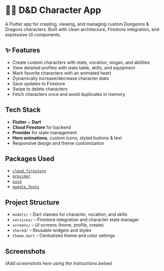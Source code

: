 # 🧙‍♂️ D&D Character App

A Flutter app for creating, viewing, and managing custom Dungeons & Dragons characters. Built with clean architecture, Firestore integration, and expressive UI components.

## ✨ Features

- Create custom characters with stats, vocation, slogan, and abilities
- View detailed profiles with stats table, skills, and equipment
- Mark favorite characters with an animated heart
- Dynamically increase/decrease character stats
- Save updates to Firestore
- Swipe to delete characters
- Fetch characters once and avoid duplicates in memory

## Tech Stack

- **Flutter** + **Dart**
- **Cloud Firestore** for backend
- **Provider** for state management
- **Hero animations**, custom icons, styled buttons & text
- Responsive design and theme customization

## Packages Used

- [`cloud_firestore`](https://pub.dev/packages/cloud_firestore)
- [`provider`](https://pub.dev/packages/provider)
- [`uuid`](https://pub.dev/packages/uuid)
- [`google_fonts`](https://pub.dev/packages/google_fonts)

## Project Structure

- `models/` – Dart classes for character, vocation, and skills
- `services/` – Firestore integration and character state manager
- `screens/` – UI screens (home, profile, create)
- `shared/` – Reusable widgets and styles
- `theme.dart` – Centralized theme and color settings

## Screenshots

*(Add screenshots here using the instructions below)*
